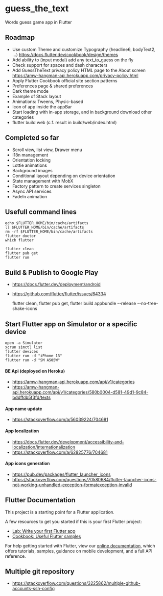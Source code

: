 # guess_the_text

Words guess game app in Flutter


## Roadmap

- Use custom Theme and customize Typography (headline6, bodyText2, ...) https://docs.flutter.dev/cookbook/design/themes
- Add ability to (input modal) add any text_to_guess on the fly
- Check support for spaces and dash characters
- Add GuessTheText privacy policy HTML page to the About screen
  https://amw-hangman-api.herokuapp.com/privacy-policy.html
- Apply Flutter Cookbook official site section patterns
- Preferences page & shared preferences
- Dark theme mode
- Example of Stack layout
- Animations: Tweens, Physic-based
- Icon of app inside the appBar
- Start loading with in-app storage, and in background download other categories
- flutter build web (c.f. result in build/web/index.html)

## Completed so far

-	Scroll view, list view, Drawer menu
-	I18n management
-	Orientation locking
-	Lottie animations
-	Background images
-	Conditional layout depending on device orientation
-	State management with MobX
-	Factory pattern to create services singleton
-	Async API services
-	FadeIn animation


## Usefull command lines

    echo $FLUTTER_HOME/bin/cache/artifacts
    ll $FLUTTER_HOME/bin/cache/artifacts
    rm -rf $FLUTTER_HOME/bin/cache/artifacts
    flutter doctor
    which flutter

    flutter clean
    flutter pub get
    flutter run

## Build & Publish to Google Play

- https://docs.flutter.dev/deployment/android
- https://github.com/flutter/flutter/issues/64334

    flutter clean,
    flutter pub get,
    flutter build appbundle --release --no-tree-shake-icons

## Start Flutter app on Simulator or a specific device

    open -a Simulator
    xcrun simctl list
    flutter devices
    flutter run -d "iPhone 13"
    flutter run -d "SM A505W"

#### BE Api (deployed on Heroku)

- https://amw-hangman-api.herokuapp.com/api/v1/categories
- https://amw-hangman-api.herokuapp.com/api/v1/categories/580b0004-d581-49d1-9c84-bddffdb5f3fd/texts


#### App name update

- https://stackoverflow.com/a/56039224/704681


#### App localization

- https://docs.flutter.dev/development/accessibility-and-localization/internationalization
- https://stackoverflow.com/a/62825776/704681


#### App icons generation

- https://pub.dev/packages/flutter_launcher_icons
- https://stackoverflow.com/questions/70580684/flutter-launcher-icons-not-working-unhandled-exception-formatexception-invalid



## Flutter Documentation

This project is a starting point for a Flutter application.

A few resources to get you started if this is your first Flutter project:

- [Lab: Write your first Flutter app](https://flutter.dev/docs/get-started/codelab)
- [Cookbook: Useful Flutter samples](https://flutter.dev/docs/cookbook)

For help getting started with Flutter, view our
[online documentation](https://flutter.dev/docs), which offers tutorials,
samples, guidance on mobile development, and a full API reference.


## Multiple git repository

- https://stackoverflow.com/questions/3225862/multiple-github-accounts-ssh-config
